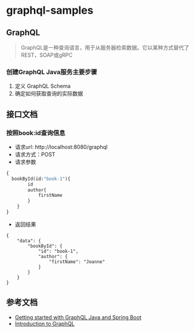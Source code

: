 # graphql-samples

## GraphQL 
> GraphQL是一种查询语言，用于从服务器检索数据。它以某种方式替代了REST，SOAP或gRPC

### 创建GraphQL Java服务主要步骤
1. 定义 GraphQL Schema
2. 确定如何获取查询的实际数据

## 接口文档
### 按照book:id查询信息
* 请求url: http://localhost:8080/graphql
* 请求方式：POST
* 请求参数
```graphql
{
  bookById(id:"book-1"){
        id
        author{
            firstName
        }
    }
}
```
* 返回结果
```
{
    "data": {
        "bookById": {
            "id": "book-1",
            "author": {
                "firstName": "Joanne"
            }
        }
    }
}
```

## 参考文档
* [Getting started with GraphQL Java and Spring Boot](https://www.graphql-java.com/tutorials/getting-started-with-spring-boot/)
* [Introduction to GraphQL](https://graphql.github.io/learn/)
